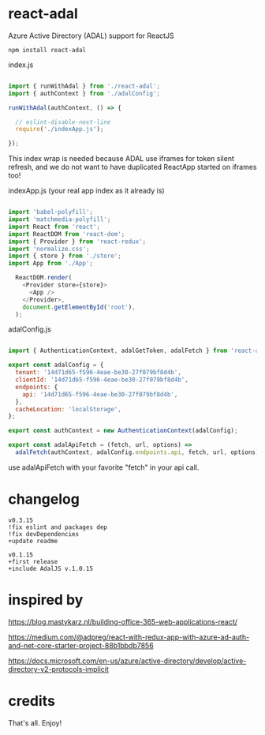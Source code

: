 # react-adal
Azure Active Directory (ADAL) support for ReactJS

```
npm install react-adal
```

index.js

```javascript

import { runWithAdal } from './react-adal';
import { authContext } from './adalConfig';

runWithAdal(authContext, () => {

  // eslint-disable-next-line
  require('./indexApp.js');

});

```

This index wrap is needed because ADAL use iframes for token silent refresh,
and we do not want to have duplicated ReactApp started on iframes too!

indexApp.js (your real app index as it already is)

```javascript

import 'babel-polyfill';
import 'matchmedia-polyfill';
import React from 'react';
import ReactDOM from 'react-dom';
import { Provider } from 'react-redux';
import 'normalize.css';
import { store } from './store';
import App from './App';

  ReactDOM.render(
    <Provider store={store}>
      <App />
    </Provider>,
    document.getElementById('root'),
  );

```

adalConfig.js

```javascript

import { AuthenticationContext, adalGetToken, adalFetch } from 'react-adal';

export const adalConfig = {
  tenant: '14d71d65-f596-4eae-be30-27f079bf8d4b',
  clientId: '14d71d65-f596-4eae-be30-27f079bf8d4b',
  endpoints: {
    api: '14d71d65-f596-4eae-be30-27f079bf8d4b',
  },
  cacheLocation: 'localStorage',
};

export const authContext = new AuthenticationContext(adalConfig);

export const adalApiFetch = (fetch, url, options) =>
  adalFetch(authContext, adalConfig.endpoints.api, fetch, url, options);

```

use adalApiFetch with your favorite "fetch" in your api call.

# changelog
```
v0.3.15
!fix eslint and packages dep
!fix devDependencies
+update readme

v0.1.15
+first release
+include AdalJS v.1.0.15
```
# inspired by

https://blog.mastykarz.nl/building-office-365-web-applications-react/

https://medium.com/@adpreg/react-with-redux-app-with-azure-ad-auth-and-net-core-starter-project-88b1bbdb7856

https://docs.microsoft.com/en-us/azure/active-directory/develop/active-directory-v2-protocols-implicit


# credits

That's all. Enjoy!